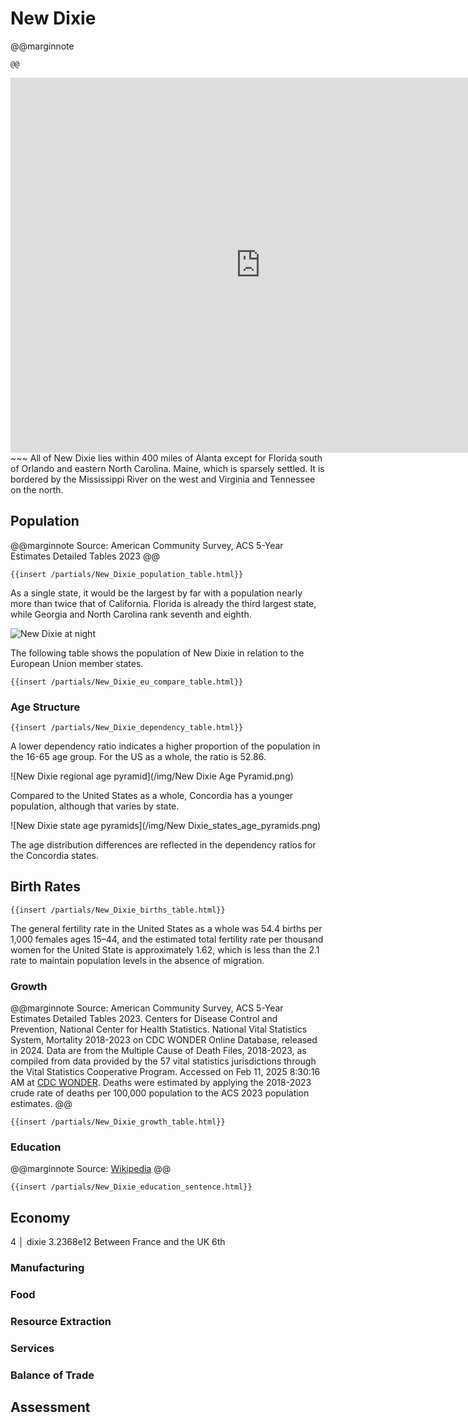 # New Dixie

@@marginnote
~~~<img src="/img/dixie.png" style="width: 100%; display: block;">~~~
@@

~~~
<iframe 
	src="https://njal.s3.us-west-2.amazonaws.com/Atlanta.html" 
	title="Atlanta area map" 
	width="800" 
	height="600" 
	frameborder="0" 
	scrolling="yes">
</iframe>
~~~
All of New Dixie lies within 400 miles of Alanta except for Florida south of Orlando and eastern North Carolina. Maine, which is sparsely settled. It is bordered by the Mississippi River on the west and Virginia and Tennessee on the north.

## Population
@@marginnote
Source: American Community Survey, ACS 5-Year Estimates Detailed Tables 2023
@@

~~~
{{insert /partials/New_Dixie_population_table.html}}	
~~~


As a single state, it would be the largest by far with a population nearly more than twice that of California. Florida is already the third largest state, while Georgia and North Carolina rank seventh and eighth.

![New Dixie at night](/img/dixie_at_night.png)

The following table shows the population of New Dixie in relation to the European Union member states.

~~~
{{insert /partials/New_Dixie_eu_compare_table.html}}	 
~~~

### Age Structure

~~~
{{insert /partials/New_Dixie_dependency_table.html}}	
~~~

A lower dependency ratio indicates a higher proportion of the population in the 16-65 age group. For the US as a whole, the ratio is 52.86.

![New Dixie regional age pyramid](/img/New Dixie Age Pyramid.png)

Compared to the United States as a whole, Concordia has a younger population, although that varies by state.

![New Dixie state age pyramids](/img/New Dixie_states_age_pyramids.png)

The age distribution differences are reflected in the dependency ratios for the  Concordia states.


## Birth Rates

~~~
{{insert /partials/New_Dixie_births_table.html}}	 
~~~

The general fertility rate in the United States as a whole was 54.4 births per 1,000 females ages 15–44, and the estimated total fertility rate per thousand women for the United State is approximately 1.62, which is less than the 2.1 rate to maintain population levels in the absence of migration.

### Growth

@@marginnote
Source: American Community Survey, ACS 5-Year Estimates Detailed Tables 2023. Centers for Disease Control and Prevention, National Center for Health Statistics. National Vital Statistics System, Mortality 2018-2023 on CDC WONDER Online Database, released in 2024. Data are from the Multiple Cause of Death Files, 2018-2023, as compiled from data provided by the 57 vital statistics jurisdictions through the Vital Statistics Cooperative Program. Accessed on Feb 11, 2025 8:30:16 AM at [CDC WONDER](http://wonder.cdc.gov/ucd-icd10-expanded.html). Deaths were estimated by applying the 2018-2023 crude rate of deaths per 100,000 population to the ACS 2023 population estimates.
@@
~~~
{{insert /partials/New_Dixie_growth_table.html}}	 
~~~

### Education

@@marginnote
Source: [Wikipedia](https://www.wikiwand.com/en/articles/List_of_U.S._states_and_territories_by_educational_attainment)
@@

~~~
{{insert /partials/New_Dixie_education_sentence.html}}	 
~~~


## Economy
4 │ dixie       3.2368e12
Between France and the UK 6th
### Manufacturing
### Food
### Resource Extraction
### Services
### Balance of Trade

## Assessment
	